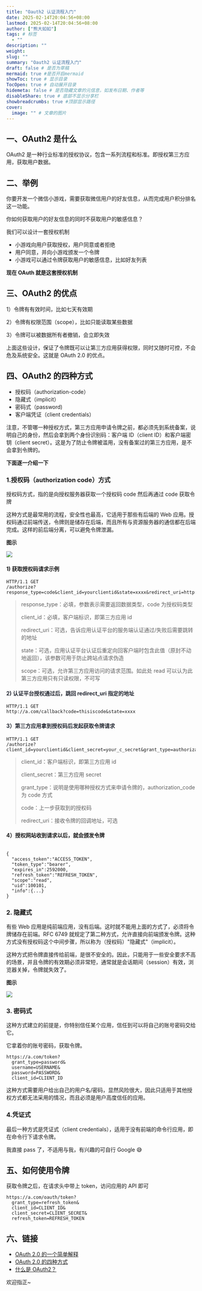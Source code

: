 ```yaml
---
title: "Oauth2 认证流程入门"
date: 2025-02-14T20:04:56+08:00
lastmod: 2025-02-14T20:04:56+08:00
author: ["熊大如如"]
tags: # 标签
  - ""
description: ""
weight:
slug: ""
summary: "Oauth2 认证流程入门"
draft: false # 是否为草稿
mermaid: true #是否开启mermaid
showToc: true # 显示目录
TocOpen: true # 自动展开目录
hidemeta: false # 是否隐藏文章的元信息，如发布日期、作者等
disableShare: true # 底部不显示分享栏
showbreadcrumbs: true #顶部显示路径
cover:
  image: "" # 文章的图片
---
```


## 一、OAuth2 是什么

OAuth2 是一种行业标准的授权协议，包含一系列流程和标准。即授权第三方应用，获取用户数据。

## 二、举例

你要开发一个微信小游戏，需要获取微信用户的好友信息，从而完成用户积分排名这一功能。

你如何获取用户的好友信息的同时不获取用户的敏感信息？

我们可以设计一套授权机制

- 小游戏向用户获取授权，用户同意或者拒绝
- 用户同意，并向小游戏颁发一个令牌
- 小游戏可以通过令牌获取用户的敏感信息，比如好友列表

**现在 OAuth 就是这套授权机制**

## 三、OAuth2 的优点

1）令牌有有效时间，比如七天有效期

2）令牌有权限范围（scope），比如只能读取某些数据

3）令牌可以被数据所有者撤销，会立即失效

上面这些设计，保证了令牌既可以让第三方应用获得权限，同时又随时可控，不会危及系统安全。这就是 OAuth 2.0 的优点。

## 四、OAuth2 的四种方式

- 授权码（authorization-code）
- 隐藏式（implicit）
- 密码式（password)
- 客户端凭证（client credentials）

注意，不管哪一种授权方式，第三方应用申请令牌之前，都必须先到系统备案，说明自己的身份，然后会拿到两个身份识别码：客户端 ID（client ID）和客户端密钥（client secret）。这是为了防止令牌被滥用，没有备案过的第三方应用，是不会拿到令牌的。

**下面逐一介绍一下**

### 1.授权码（authorization code）方式

授权码方式，指的是向授权服务器获取一个授权码 code 然后再通过 code 获取令牌

这种方式是最常用的流程，安全性也最高，它适用于那些有后端的 Web 应用。授权码通过前端传送，令牌则是储存在后端，而且所有与资源服务器的通信都在后端完成。这样的前后端分离，可以避免令牌泄漏。

**图示**

![](https://cdn.jsdelivr.net/gh/xxrBear/image//Hugo/202502142006475.png)

#### 1) 获取授权码请求示例

```shell
HTTP/1.1 GET
/authorize?response_type=code&client_id=yourclientid&state=xxxx&redirect_uri=http://a.com/callback&scope=read
```

> response_type：必填，参数表示需要返回数据类型，code 为授权码类型
>
> client_id：必填，客户端标识，即第三方应用 id
>
> redirect_uri：可选，告诉应用认证平台的服务端认证通过/失败后需要跳转的地址
>
> state：可选，应用认证平台认证后重定向回客户端时包含此值（原封不动地返回），该参数可用于防止跨站点请求伪造
>
> scope：可选，允许第三方应用访问的请求范围。如此处 read 可以认为此第三方应用只有只读权限，不可写

#### <font style="color:rgb(37, 41, 51);">2) 认证平台授权通过后，跳回 redirect_uri 指定的地址</font>

```shell
HTTP/1.1 GET
http://a.com/callback?code=thisiscode&state=xxxx
```

#### <font style="color:rgb(37, 41, 51);">3）第三方应用拿到授权码后发起获取令牌请求</font>

```shell
HTTP/1.1 GET
/authorize?client_id=yourclientid&client_secret=your_c_secret&grant_type=authorization_code&code=thisiscode&redirect_uri=CALLBACK_URL
```

> client_id：客户端标识，即第三方应用 id
>
> client_secret：第三方应用 secret
>
> grant_type：说明是使用哪种授权方式来申请令牌的，authorization_code 为 code 方式
>
> code：上一步获取到的授权码
>
> redirect_uri：接收令牌的回调地址，可选

#### 4）授权网站收到请求以后，就会颁发令牌

```shell

{
  "access_token":"ACCESS_TOKEN",
  "token_type":"bearer",
  "expires_in":2592000,
  "refresh_token":"REFRESH_TOKEN",
  "scope":"read",
  "uid":100101,
  "info":{...}
}
```

### 2. 隐藏式

有些 Web 应用是纯前端应用，没有后端。这时就不能用上面的方式了，必须将令牌储存在前端。RFC 6749 就规定了第二种方式，允许直接向前端颁发令牌。这种方式没有授权码这个中间步骤，所以称为（授权码）"隐藏式"（implicit）。

这种方式把令牌直接传给前端，是很不安全的。因此，只能用于一些安全要求不高的场景，并且令牌的有效期必须非常短，通常就是会话期间（session）有效，浏览器关掉，令牌就失效了。

**图示**

![](https://cdn.jsdelivr.net/gh/xxrBear/image//Hugo/202502142007960.png)

### 3. 密码式

这种方式建立的前提是，你特别信任某个应用，信任到可以将自己的账号密码交给它。

它拿着你的账号密码，获取令牌。

```shell
https://a.com/token?
  grant_type=password&
  username=USERNAME&
  password=PASSWORD&
  client_id=CLIENT_ID
```

这种方式需要用户给出自己的用户名/密码，显然风险很大，因此只适用于其他授权方式都无法采用的情况，而且必须是用户高度信任的应用。

### 4.凭证式

最后一种方式是凭证式（client credentials），适用于没有前端的命令行应用，即在命令行下请求令牌。

我直接 pass 了，不适用与我，有兴趣的可自行 Google 😅

## 五、如何使用令牌

获取令牌之后，在请求头中带上 token，访问应用的 API 即可

```shell
https://a.com/oauth/token?
  grant_type=refresh_token&
  client_id=CLIENT_ID&
  client_secret=CLIENT_SECRET&
  refresh_token=REFRESH_TOKEN
```

## 六、链接

- [OAuth 2.0 的一个简单解释](https://www.ruanyifeng.com/blog/2019/04/oauth_design.html)
- [OAuth 2.0 的四种方式](https://www.ruanyifeng.com/blog/2019/04/oauth-grant-types.html)
- [什么是 OAuth2？](https://juejin.cn/post/7155058341168087076)

欢迎指正~
